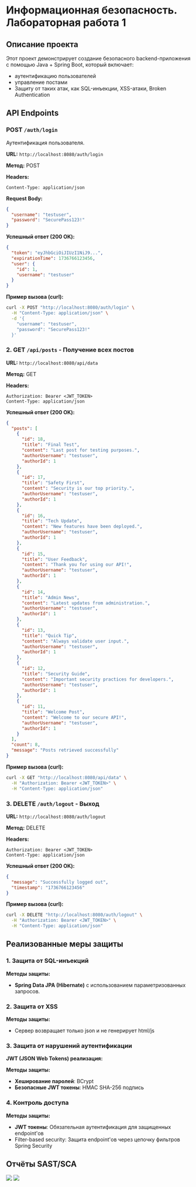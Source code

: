 # Информационная безопасность. Лабораторная работа 1

## Описание проекта

Этот проект демонстрирует создание безопасного backend-приложения с помощью Java + Spring Boot, который включает:
- аутентификацию пользователей
- управление постами
- Защиту от таких атак, как SQL-инъекции, XSS-атаки, Broken Authentication

## API Endpoints

### POST `/auth/login`
Аутентификация пользователя.

**URL:** `http://localhost:8080/auth/login`

**Метод:** POST

**Headers:**
```
Content-Type: application/json
```

**Request Body:**
```json
{
  "username": "testuser",
  "password": "SecurePass123!"
}
```

**Успешный ответ (200 OK):**
```json
{
  "token": "eyJhbGciOiJIUzI1NiJ9...",
  "expirationTime": 1736766123456,
  "user": {
    "id": 1,
    "username": "testuser"
  }
}
```

**Пример вызова (curl):**
```bash
curl -X POST "http://localhost:8080/auth/login" \
  -H "Content-Type: application/json" \
  -d '{
    "username": "testuser",
    "password": "SecurePass123!"
  }'
```

### 2. GET `/api/posts` - Получение всех постов
**URL:** `http://localhost:8080/api/data`

**Метод:** GET

**Headers:**
```
Authorization: Bearer <JWT_TOKEN>
Content-Type: application/json
```

**Успешный ответ (200 OK):**
```json
{
  "posts": [
    {
      "id": 18,
      "title": "Final Test",
      "content": "Last post for testing purposes.",
      "authorUsername": "testuser",
      "authorId": 1
    },
    {
      "id": 17,
      "title": "Safety First",
      "content": "Security is our top priority.",
      "authorUsername": "testuser",
      "authorId": 1
    },
    {
      "id": 16,
      "title": "Tech Update",
      "content": "New features have been deployed.",
      "authorUsername": "testuser",
      "authorId": 1
    },
    {
      "id": 15,
      "title": "User Feedback",
      "content": "Thank you for using our API!",
      "authorUsername": "testuser",
      "authorId": 1
    },
    {
      "id": 14,
      "title": "Admin News",
      "content": "Latest updates from administration.",
      "authorUsername": "testuser",
      "authorId": 1
    },
    {
      "id": 13,
      "title": "Quick Tip",
      "content": "Always validate user input.",
      "authorUsername": "testuser",
      "authorId": 1
    },
    {
      "id": 12,
      "title": "Security Guide",
      "content": "Important security practices for developers.",
      "authorUsername": "testuser",
      "authorId": 1
    },
    {
      "id": 11,
      "title": "Welcome Post",
      "content": "Welcome to our secure API!",
      "authorUsername": "testuser",
      "authorId": 1
    }
  ],
  "count": 8,
  "message": "Posts retrieved successfully"
}
```

**Пример вызова (curl):**
```bash
curl -X GET "http://localhost:8080/api/data" \
  -H "Authorization: Bearer <JWT_TOKEN>" \
  -H "Content-Type: application/json"
```

### 3. DELETE `/auth/logout` - Выход
**URL:** `http://localhost:8080/auth/logout`

**Метод:** DELETE

**Headers:**
```
Authorization: Bearer <JWT_TOKEN>
Content-Type: application/json
```

**Успешный ответ (200 OK):**
```json
{
  "message": "Successfully logged out",
  "timestamp": "1736766123456"
}
```

**Пример вызова (curl):**
```bash
curl -X DELETE "http://localhost:8080/auth/logout" \
  -H "Authorization: Bearer <JWT_TOKEN>" \
  -H "Content-Type: application/json"
```

## Реализованные меры защиты

### 1. Защита от SQL-инъекций

**Методы защиты:**
- **Spring Data JPA (Hibernate)** с использованием параметризованных запросов.

### 2. Защита от XSS

**Методы защиты:**
- Сервер возвращает только json и не генерирует html/js

### 3. Защита от нарушений аутентификации

**JWT (JSON Web Tokens) реализация:**

**Методы защиты:**
- **Хеширование паролей**: BCrypt
- **Безопасные JWT токены**: HMAC SHA-256 подпись

### 4. Контроль доступа

**Методы защиты:**
- **JWT токены**: Обязательная аутентификация для защищенных endpoint'ов
- Filter-based security: Защита endpoint'ов через цепочку фильтров Spring Security

## Отчёты SAST/SCA

![](screenshots/SAST.png)
![](screenshots/Snyc.png)


